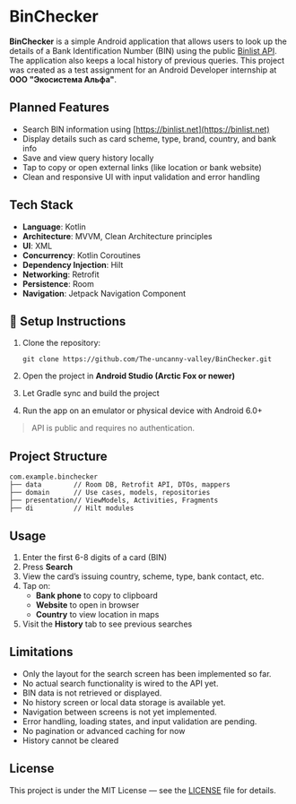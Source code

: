 # BinChecker

**BinChecker** is a simple Android application that allows users to look up the details of a Bank Identification Number (BIN) using the public [Binlist API](https://binlist.net/). The application also keeps a local history of previous queries.
This project was created as a test assignment for an Android Developer internship at **ООО "Экосистема Альфа"**.

## Planned Features

* Search BIN information using [https://binlist.net](https://binlist.net)
* Display details such as card scheme, type, brand, country, and bank info
* Save and view query history locally
* Tap to copy or open external links (like location or bank website)
* Clean and responsive UI with input validation and error handling

## Tech Stack

* **Language**: Kotlin
* **Architecture**: MVVM, Clean Architecture principles
* **UI**: XML
* **Concurrency**: Kotlin Coroutines
* **Dependency Injection**: Hilt
* **Networking**: Retrofit
* **Persistence**: Room
* **Navigation**: Jetpack Navigation Component

## 🔧 Setup Instructions

1. Clone the repository:

   ```
   git clone https://github.com/The-uncanny-valley/BinChecker.git
   ```
2. Open the project in **Android Studio (Arctic Fox or newer)**
3. Let Gradle sync and build the project
4. Run the app on an emulator or physical device with Android 6.0+

> API is public and requires no authentication.

## Project Structure

```
com.example.binchecker
├── data        // Room DB, Retrofit API, DTOs, mappers
├── domain      // Use cases, models, repositories
├── presentation// ViewModels, Activities, Fragments
├── di          // Hilt modules
```

## Usage

1. Enter the first 6-8 digits of a card (BIN)
2. Press **Search**
3. View the card’s issuing country, scheme, type, bank contact, etc.
4. Tap on:
   * **Bank phone** to copy to clipboard
   * **Website** to open in browser
   * **Country** to view location in maps
5. Visit the **History** tab to see previous searches

## Limitations

* Only the layout for the search screen has been implemented so far.
* No actual search functionality is wired to the API yet.
* BIN data is not retrieved or displayed.
* No history screen or local data storage is available yet.
* Navigation between screens is not yet implemented.
* Error handling, loading states, and input validation are pending.
* No pagination or advanced caching for now
* History cannot be cleared

## License

This project is under the MIT License — see the [LICENSE](LICENSE) file for details.
